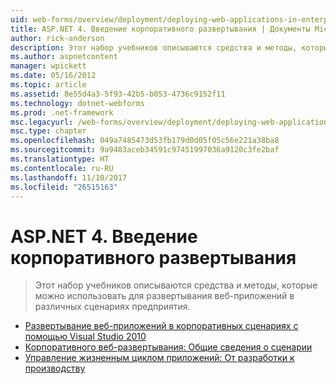 ```yaml
---
uid: web-forms/overview/deployment/deploying-web-applications-in-enterprise-scenarios/index
title: ASP.NET 4. Введение корпоративного развертывания | Документы Microsoft
author: rick-anderson
description: Этот набор учебников описываются средства и методы, которые можно использовать для развертывания веб-приложений в различных сценариях предприятия.
ms.author: aspnetcontent
manager: wpickett
ms.date: 05/16/2012
ms.topic: article
ms.assetid: 8e55d4a3-5f93-42b5-b053-4736c9152f11
ms.technology: dotnet-webforms
ms.prod: .net-framework
msc.legacyurl: /web-forms/overview/deployment/deploying-web-applications-in-enterprise-scenarios
msc.type: chapter
ms.openlocfilehash: 049a7485473d53fb179d0d05f05c56e221a38ba8
ms.sourcegitcommit: 9a9483aceb34591c97451997036a9120c3fe2baf
ms.translationtype: HT
ms.contentlocale: ru-RU
ms.lasthandoff: 11/10/2017
ms.locfileid: "26515163"
---
```

<a name="aspnet-4---enterprise-deployment-introduction"></a>ASP.NET 4. Введение корпоративного развертывания
====================
> Этот набор учебников описываются средства и методы, которые можно использовать для развертывания веб-приложений в различных сценариях предприятия.


- [Развертывание веб-приложений в корпоративных сценариях с помощью Visual Studio 2010](deploying-web-applications-in-enterprise-scenarios.md)
- [Корпоративного веб-развертывания: Общие сведения о сценарии](enterprise-web-deployment-scenario-overview.md)
- [Управление жизненным циклом приложений: От разработки к производству](application-lifecycle-management-from-development-to-production.md)
